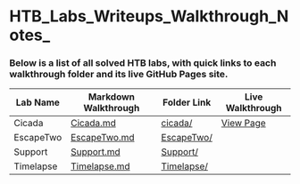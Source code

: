# HTB_Labs_Writeups_Walkthrough_Notes_

### Below is a list of all solved HTB labs, with quick links to each walkthrough folder and its live GitHub Pages site.

| Lab Name | Markdown Walkthrough | Folder Link | Live Walkthrough |
|----------|----------------------|-------------|------------------|
| Cicada   | [Cicada.md](./Cicada/Cicada_Walkthrough_and_Notes.md) | [cicada/](./Cicada/) | [View Page](https://subhash00.github.io/HTB_Labs/Cicada_Walkthrough_and_Notes/) |
| EscapeTwo   | [EscapeTwo.md](./EscapeTwo/EscapeTwo.md) | [EscapeTwo/](./EscapeTwo) |  |
| Support   | [Support.md](./Support/Support_writeup.md) | [Support/](./Support/) | |
| Timelapse   | [Timelapse.md](./Timelapse/Timelapse_Walkthrough.md) | [Timelapse/](./Timelapse/) | |



